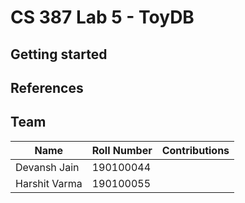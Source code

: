 # CS 387 Lab 5 - ToyDB

## Getting started

## References

## Team

| Name          | Roll Number | Contributions |
| ------------- | ----------- | ------------- |
| Devansh Jain  | 190100044   |               |
| Harshit Varma | 190100055   |               |
